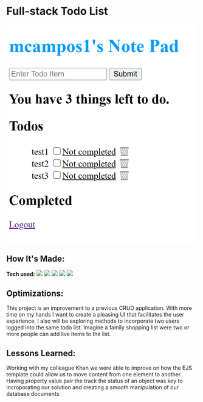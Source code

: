 # Full-stack Todo List

![alt text](image.png)

## How It's Made:

**Tech used:** <img src="https://img.shields.io/static/v1?label=|&message=JAVASCRIPT&color=3c7f5d&style=plastic&logo=javascript"/>
<img src="https://img.shields.io/static/v1?label=|&message=Node.js&color=3c7f5d&style=plastic&logo=node.js"/>
<img src= "https://img.shields.io/static/v1?label=|&message=express&color=3c7f5d&style=plastic&logo=express">
<img src="https://img.shields.io/static/v1?label=|&message=EJS&color=3c7f5d&style=plastic&logo=EJS">
<img src="https://img.shields.io/static/v1?label=|&message=passport&color=3c7f5d&style=plastic&logo=passport">

## Optimizations:

This project is an improvement to a previous CRUD application. With more time on my hands I want to create a pleasing UI that facilitates the user experience. I also will be exploring methods to incorporate two users logged into the same todo list. Imagine a family shopping list were two or more people can add live items to the list.

## Lessons Learned:

Working with my colleague Khan we were able to improve on how the EJS template could allow us to move content from one element to another. Having property value pair the track the status of an object was key to incroporating our solution and creating a smooth manipulation of our database documents.  

